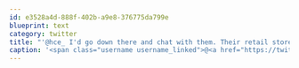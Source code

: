 ```yaml
---
id: e3528a4d-888f-402b-a9e8-376775da799e
blueprint: text
category: twitter
title: "'@hce_ I'd go down there and chat with them. Their retail store has a much better experience."
caption: '<span class="username username_linked">@<a href="https://twitter.com/hce_" title="Jadel">hce_</a></span> I''d go down there and chat with them. Their retail store has a much better experience.'
---
```

